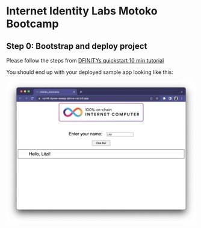 # Internet Identity Labs Motoko Bootcamp

## Step 0: Bootstrap and deploy project

Please follow the steps from [DFINITYs quickstart 10 min tutorial](https://internetcomputer.org/docs/current/developer-docs/quickstart/hello10mins)

You should end up with your deployed sample app looking like this:

![Step 0](./assets/step-0-success.png)
